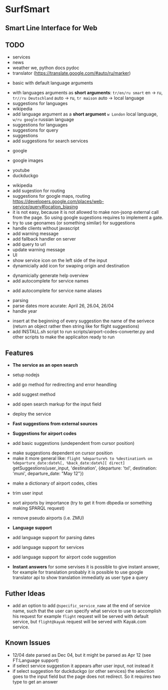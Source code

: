 # SurfSmart
## Smart Line Interface for Web

## TODO
 - services
  - news
  - weather we, python docs pydoc
  - translator (https://translate.google.com/#auto/ru/marker)
   + basic with default language arguments
   - with languages arguments as **short arguments**: `tr/en/ru smart` en -> ru, `tr//ru Deutschland` auto -> ru, `tr maison` auto -> local language
   - suggestions for languages
  - wikipedia
   - add language argument as a **short argument** `w London` local language, `w/ru google` russian language
   - suggestions for languages
   - suggestions for query
 - suggestions
  - add suggestions for search services
   + google
   - google images
   + youtube
   + duckduckgo
   - wikipedia
  - add sugestion for routing
  - suggestions for google maps, routing https://developers.google.com/places/web-service/query#location_biasing
   - it is not easy, because it is not allowed to make non-jsonp external call from the page. So using google sugestions requires to implement a gate.
   - try to use geonames (or something similar) for suggestions
 - handle clients without javascript
  - add warning message
  - add fallback handler on server
  - add query to url
  - update warning message
 - UI
  - show service icon on the left side of the input
  - dynamicially add icon for swaping origin and destination
 + dynamicially generate help overview
 + add autocomplete for service names
 - add autocomplete for service name aliases
 + parsing
  + parse dates more acurate: April 26, 26.04, 26/04
  + handle year
 - insert at the beginning of every suggestion the name of the serivece (return an object rather then string like for flight suggestions)
 - add INSTALL.sh script to run scripts/airport-codes-converter.py and other scripts to make the applicaiton ready to run

## Features
 - **The service as an open search**
  - setup nodejs
  - add go method for redirecting and error heandling
  - add suggest method
  - add open search markup for the input field
  - deploy the service
 
 - **Fast suggestions from external sources**

 - **Suggestions for airport codes**
  + add basic suggestions (undependent from cursor position)
  - make suggestions dependent on cursor position
   - make it more general like: `flight %departure% to %destination% on %departure_date:date%[, %back_date:date%][ direct]`
     getSuggestions(user_input, 'destination', {departure: 'txl', destination: 'muni', departure_date: "May 12"})
  + make a dictionary of airport codes, cities
  - trim user input
  - sort airports by importance (try to get it from dbpedia or something making SPARQL request)
  - remove pseudo airports (i.e. ZMU)

 - **Language support**
  - add language support for parsing dates
  - add language support for services
  - add language support for airport code suggestion

 - **Instant answers**
   for some servises it is possible to give instant answer, for example for translation probably it is possible to use google translator api to show translation immediatly as user type a query

## Futher Ideas
 - add an option to add `@specific_service_name` at the end of service name, such that the user can specify what service to use to accomplish his request
   for example `flight` request will be served with default service, but `flight@kayak` request will be served with Kayak.com service.

## Known Issues
 - 12/04 date parsed as Dec 04, but it might be parsed as Apr 12 (see FT:Language support)
 - if select service suggestion it appears after user input, not instead it
 - if select suggestion for duckduckgo (or other services) the selection goes to the input field but the page does not redirect. So it requires two type to get an answer


